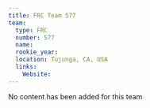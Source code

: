 ```yaml
---
title: FRC Team 577
team:
  type: FRC
  number: 577
  name: 
  rookie_year: 
  location: Tujunga, CA, USA
  links:
    Website: 
---
```

No content has been added for this team